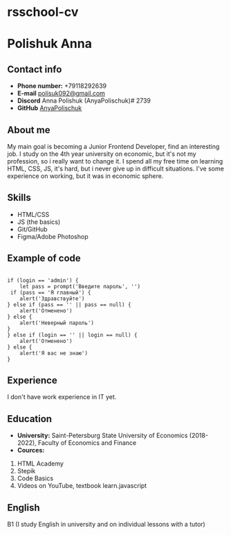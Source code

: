 # rsschool-cv

# Polishuk Anna

## Contact info

* **Phone number:** +79118292639
* **E-mail** polisuk092@gmail.com
* **Discord** Anna Polishuk (AnyaPolischuk)\# 2739
* **GitHub** [AnyaPolischuk](https://github.com/AnyaPolischuk)

## About me
My main goal is becoming a Junior Frontend Developer, find an interesting job. I study on the 4th year university on economic, but it's not my profession, so i really want to change it. I spend all my free time on learning HTML, CSS, JS, it's hard, but i never give up in difficult situations. I've some experience on working, but it was in economic sphere.

## Skills
* HTML/CSS
* JS (the basics)
* Git/GitHub
* Figma/Adobe Photoshop

## Example of code 
``` let login = prompt('Кто там?', '')

if (login == 'admin') {
    let pass = prompt('Введите пароль', '')
 if (pass == 'Я главный') {
    alert('Здравствуйте')
} else if (pass == '' || pass == null) {
    alert('Отменено')
} else {
    alert('Неверный пароль')
}
} else if (login == '' || login == null) {
    alert('Отменено') 
} else {
    alert('Я вас не знаю')
} 
```

## Experience
I don't have work experience in IT yet.

## Education
* **University:** Saint-Petersburg State University of Economics (2018-2022), Faculty of Economics and Finance
* **Cources:**  
1) HTML Academy
2) Stepik
3) Code Basics
4) Videos on YouTube, textbook learn.javascript

## English
B1 (I study English in university and on individual lessons with a tutor)